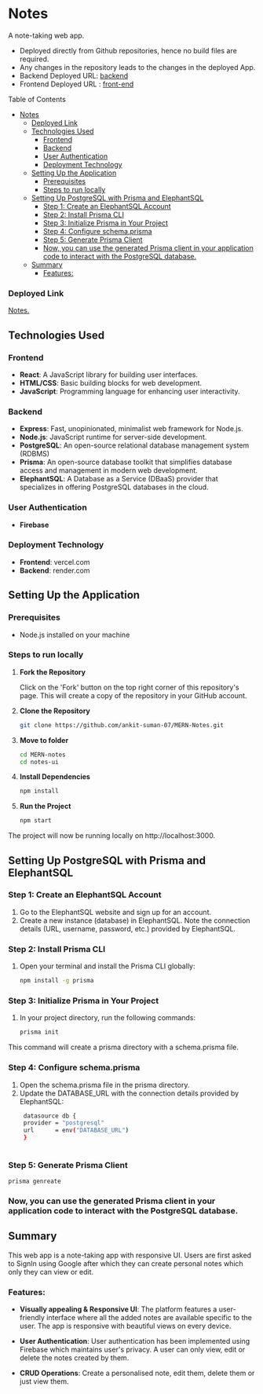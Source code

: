# Notes 

A note-taking web app.
- Deployed directly from Github repositories, hence no build files are required.
- Any changes in the repository leads to the changes in the deployed App.
- Backend Deployed URL: [backend](https://notes-server-y9yv.onrender.com/)
- Frontend Deployed URL : [front-end]( https://mern-notes-nine.vercel.app/)

Table of Contents
- [Notes](#notes)
    - [Deployed Link](#deployed-link)
  - [Technologies Used](#technologies-used)
    - [Frontend](#frontend)
    - [Backend](#backend)
    - [User Authentication](#user-authentication)
    - [Deployment Technology](#deployment-technology)
  - [Setting Up the Application](#setting-up-the-application)
    - [Prerequisites](#prerequisites)
    - [Steps to run locally](#steps-to-run-locally)
  - [Setting Up PostgreSQL with Prisma and ElephantSQL](#setting-up-postgresql-with-prisma-and-elephantsql)
    - [Step 1: Create an ElephantSQL Account](#step-1-create-an-elephantsql-account)
    - [Step 2: Install Prisma CLI](#step-2-install-prisma-cli)
    - [Step 3: Initialize Prisma in Your Project](#step-3-initialize-prisma-in-your-project)
    - [Step 4: Configure schema.prisma](#step-4-configure-schemaprisma)
    - [Step 5: Generate Prisma Client](#step-5-generate-prisma-client)
    - [Now, you can use the generated Prisma client in your application code to interact with the PostgreSQL database.](#now-you-can-use-the-generated-prisma-client-in-your-application-code-to-interact-with-the-postgresql-database)
  - [Summary](#summary)
    - [Features:](#features)

### Deployed Link

[Notes.](https://mern-notes-nine.vercel.app/)

## Technologies Used

### Frontend
- **React**: A JavaScript library for building user interfaces.
- **HTML/CSS**: Basic building blocks for web development.
- **JavaScript**: Programming language for enhancing user interactivity.

### Backend
- **Express**: Fast, unopinionated, minimalist web framework for Node.js.
- **Node.js**: JavaScript runtime for server-side development.
- **PostgreSQL**: An open-source relational database management system (RDBMS)
- **Prisma**: An open-source database toolkit that simplifies database access and management in modern web development.
- **ElephantSQL**: A Database as a Service (DBaaS) provider that specializes in offering PostgreSQL databases in the cloud.

### User Authentication
- **Firebase**

### Deployment Technology
- **Frontend**: vercel.com
- **Backend**: render.com


## Setting Up the Application

### Prerequisites
- Node.js installed on your machine

### Steps to run locally

1. **Fork the Repository**

   Click on the 'Fork' button on the top right corner of this repository's page. This will create a copy of the repository in your GitHub account.

2. **Clone the Repository**

   ```bash
   git clone https://github.com/ankit-suman-07/MERN-Notes.git

3. **Move to folder**

   ```bash
   cd MERN-notes
   cd notes-ui

4. **Install Dependencies**

   ```bash
   npm install

5. **Run the Project**

   ```bash
   npm start

The project will now be running locally on http://localhost:3000.

## Setting Up PostgreSQL with Prisma and ElephantSQL


### Step 1: Create an ElephantSQL Account

1. Go to the ElephantSQL website and sign up for an account.
2. Create a new instance (database) in ElephantSQL. Note the connection details (URL, username, password, etc.) provided by ElephantSQL.

### Step 2: Install Prisma CLI

1. Open your terminal and install the Prisma CLI globally:
   ```bash
   npm install -g prisma

### Step 3: Initialize Prisma in Your Project

1. In your project directory, run the following commands:
   ```bash
   prisma init

This command will create a prisma directory with a schema.prisma file.

### Step 4: Configure schema.prisma

1. Open the schema.prisma file in the prisma directory.
2. Update the DATABASE_URL with the connection details provided by ElephantSQL:
   ```bash
    datasource db {
    provider = "postgresql"
    url      = env("DATABASE_URL")
    }
    

### Step 5: Generate Prisma Client

   ```prisma genreate```


### Now, you can use the generated Prisma client in your application code to interact with the PostgreSQL database.


## Summary

This web app is a note-taking app with responsive UI. Users are first asked to SignIn using Google after which they can create personal notes which only they can view or edit. 

### Features:

- **Visually appealing & Responsive UI**: The platform features a user-friendly interface where all the added notes are available specific to the user. The app is responsive with beautiful views on every device.

- **User Authentication**: User authentication has been implemented using Firebase which maintains user's privacy. A user can only view, edit or delete the notes created by them.

- **CRUD Operations**: Create a personalised note, edit them, delete them or just view them.
